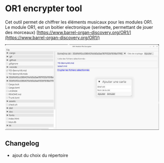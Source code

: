 # OR1 encrypter tool

Cet outil permet de chiffrer les éléments musicaux pour les modules OR1.
Le module OR1, est un boitier electronique (serinette, permettant de jouer des morceaux)
[https://www.barrel-organ-discovery.org/OR1/](https://www.barrel-organ-discovery.org/OR1/)


![](doc/2023-04-16_gui.png)


## Changelog
   - ajout du choix du répertoire

